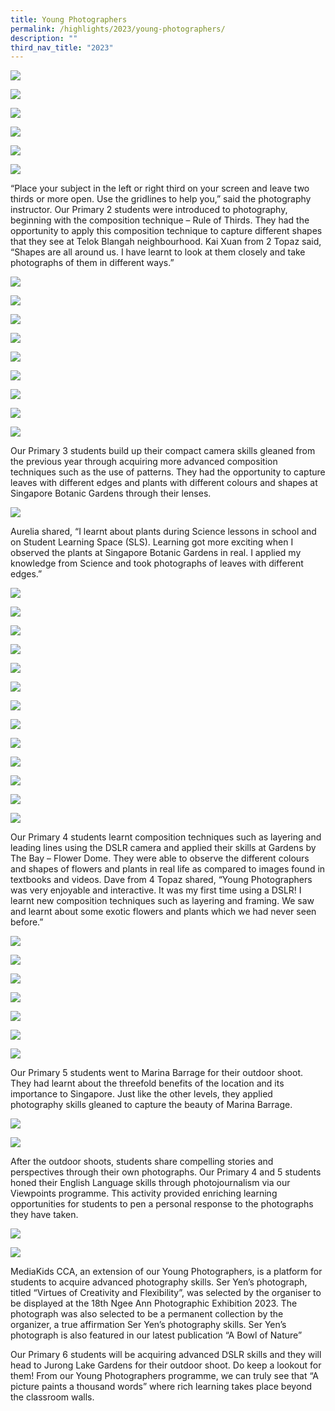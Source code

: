 ```yaml
---
title: Young Photographers
permalink: /highlights/2023/young-photographers/
description: ""
third_nav_title: "2023"
---
```


![](/images/Young%20Photographers/young%20photo_34.JPG)

![](/images/Young%20Photographers/young%20photo_35.JPG)

![](/images/Young%20Photographers/young%20photo_24.JPG)

![](/images/Young%20Photographers/young%20photo_1.JPG)

![](/images/Young%20Photographers/young%20photo_2.JPG)

![](/images/Young%20Photographers/young%20photo_3.JPG)

“Place your subject in the left or right third on your screen and leave two thirds or more open. Use the gridlines to help you,” said the photography instructor. Our Primary 2 students were introduced to photography, beginning with the composition technique – Rule of Thirds. They had the opportunity to apply this composition technique to capture different shapes that they see at Telok Blangah neighbourhood. Kai Xuan from 2 Topaz said, “Shapes are all around us. I have learnt to look at them closely and take photographs of them in different ways.”

![](/images/Young%20Photographers/young%20photo_4.JPG)

![](/images/Young%20Photographers/young%20photo_5.JPG)

![](/images/Young%20Photographers/young%20photo_6.JPG)

![](/images/Young%20Photographers/young%20photo_7.JPG)

![](/images/Young%20Photographers/young%20photo_8.JPG)

![](/images/Young%20Photographers/young%20photo_13.JPG)

![](/images/Young%20Photographers/young%20photo_14.JPG)

![](/images/Young%20Photographers/young%20photo_15.JPG)

![](/images/Young%20Photographers/young%20photo_40.JPG)

Our Primary 3 students build up their compact camera skills gleaned from the previous year through acquiring more advanced composition techniques such as the use of patterns. They had the opportunity to capture leaves with different edges and plants with different colours and shapes at Singapore Botanic Gardens through their lenses. 

![](/images/Young%20Photographers/young%20photo_9.jpg)

Aurelia shared, “I learnt about plants during Science lessons in school and on Student Learning Space (SLS). Learning got more exciting when I observed the plants at Singapore Botanic Gardens in real. I applied my knowledge from Science and took photographs of leaves with different edges.”

![](/images/Young%20Photographers/young%20photo_26.JPG)

![](/images/Young%20Photographers/young%20photo_27.JPG)

![](/images/Young%20Photographers/young%20photo_28.JPG)

![](/images/Young%20Photographers/young%20photo_29.JPG)

![](/images/Young%20Photographers/young%20photo_30.JPG)

![](/images/Young%20Photographers/young%20photo_31.JPG)

![](/images/Young%20Photographers/young%20photo_32.JPG)

![](/images/Young%20Photographers/young%20photo_9%20(2).JPG)

![](/images/Young%20Photographers/young%20photo_10.JPG)

![](/images/Young%20Photographers/young%20photo_11.JPG)

![](/images/Young%20Photographers/young%20photo_12.JPG)

![](/images/Young%20Photographers/young%20photo_21.JPG)

![](/images/Young%20Photographers/young%20photo_23.JPG)

Our Primary 4 students learnt composition techniques such as layering and leading lines using the DSLR camera and applied their skills at Gardens by The Bay – Flower Dome. They were able to observe the different colours and shapes of flowers and plants in real life as compared to images found in textbooks and videos. 
Dave from 4 Topaz shared, “Young Photographers was very enjoyable and interactive. It was my first time using a DSLR! I learnt new composition techniques such as layering and framing. We saw and learnt about some exotic flowers and plants which we had never seen before.”

![](/images/Young%20Photographers/young%20photo_19.jpg)

![](/images/Young%20Photographers/young%20photo_20.JPG)

![](/images/Young%20Photographers/young%20photo_36.jpg)

![](/images/Young%20Photographers/young%20photo_37.jpg)

![](/images/Young%20Photographers/young%20photo_22.jpg)

![](/images/Young%20Photographers/young%20photo_16.JPG)

![](/images/Young%20Photographers/young%20photo_18.JPG)

Our Primary 5 students went to Marina Barrage for their outdoor shoot. They had learnt about the threefold benefits of the location and its importance to Singapore. Just like the other levels, they applied photography skills gleaned to capture the beauty of Marina Barrage. 

![](/images/Young%20Photographers/young%20photo_33.JPG)

![](/images/Young%20Photographers/young%20photo_25.JPG)

After the outdoor shoots, students share compelling stories and perspectives through their own photographs. Our Primary 4 and 5 students honed their English Language skills through photojournalism via our Viewpoints programme. This activity provided enriching learning opportunities for students to pen a personal response to the photographs they have taken. 

![](/images/Young%20Photographers/young%20photo_39.jpg)

![](/images/Young%20Photographers/young%20photo_38.jpg)

MediaKids CCA, an extension of our Young Photographers, is a platform for students to acquire advanced photography skills. Ser Yen’s photograph, titled “Virtues of Creativity and Flexibility”, was selected by the organiser to be displayed at the 18th Ngee Ann Photographic Exhibition 2023. The photograph was also selected to be a permanent collection by the organizer, a true affirmation Ser Yen’s photography skills. Ser Yen’s photograph is also featured in our latest publication “A Bowl of Nature”

Our Primary 6 students will be acquiring advanced DSLR skills and they will head to Jurong Lake Gardens for their outdoor shoot. Do keep a lookout for them!
From our Young Photographers programme, we can truly see that “A picture paints a thousand words” where rich learning takes place beyond the classroom walls. 
